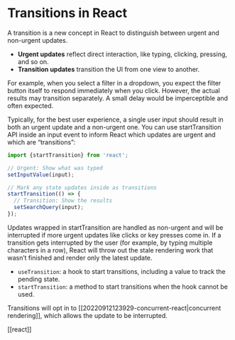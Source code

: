 # Transitions in React

A transition is a new concept in React to distinguish between urgent and non-urgent updates.
- **Urgent updates** reflect direct interaction, like typing, clicking, pressing, and so on.
- **Transition updates** transition the UI from one view to another.

For example, when you select a filter in a dropdown, you expect the filter button itself to respond immediately when you click. However, the actual results may transition separately. A small delay would be imperceptible and often expected.

Typically, for the best user experience, a single user input should result in both an urgent update and a non-urgent one. You can use startTransition API inside an input event to inform React which updates are urgent and which are “transitions”:
```jsx
import {startTransition} from 'react';

// Urgent: Show what was typed
setInputValue(input);

// Mark any state updates inside as transitions
startTransition(() => {
  // Transition: Show the results
  setSearchQuery(input);
});
```

Updates wrapped in startTransition are handled as non-urgent and will be interrupted if more urgent updates like clicks or key presses come in. If a transition gets interrupted by the user (for example, by typing multiple characters in a row), React will throw out the stale rendering work that wasn’t finished and render only the latest update.

-   `useTransition`: a hook to start transitions, including a value to track the pending state.
-   `startTransition`: a method to start transitions when the hook cannot be used.

Transitions will opt in to [[20220912123929-concurrent-react|concurrent rendering]], which allows the update to be interrupted.

[[react]]